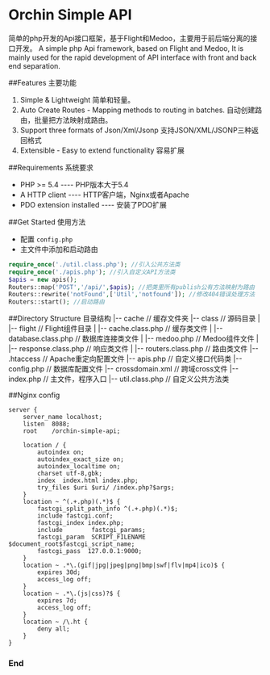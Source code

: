 # Orchin Simple API

简单的php开发的Api接口框架，基于Flight和Medoo，主要用于前后端分离的接口开发。
A simple php Api framework, based on Flight and Medoo, It is mainly used for the rapid development of API interface with front and back end separation.

##Features 主要功能
1. Simple & Lightweight
   简单和轻量。
2. Auto Create Routes - Mapping methods to routing in batches.
   自动创建路由，批量把方法映射成路由。
3. Support three formats of Json/Xml/Jsonp
   支持JSON/XML/JSONP三种返回格式
4. Extensible - Easy to extend functionality
   容易扩展
   
##Requirements 系统要求
- PHP >= 5.4 ---- PHP版本大于5.4
- A HTTP client ---- HTTP客户端，Nginx或者Apache
- PDO extension installed ---- 安装了PDO扩展

##Get Started 使用方法
- 配置 `config.php`
- 主文件中添加和启动路由
```php
require_once('./util.class.php'); //引入公共方法类
require_once('./apis.php'); //引入自定义API方法类
$apis = new apis();
Routers::map('POST','/api/',$apis); //把类里所有publish公有方法映射为路由
Routers::rewrite('notFound',['Util','notfound']); //修改404错误处理方法
Routers::start(); //启动路由
```

##Directory Structure 目录结构
	|-- cache                            // 缓存文件夹
	|-- class                            // 源码目录
	|   |-- flight                       // Flight组件目录
	|   |-- cache.class.php              // 缓存类文件
	|   |-- database.class.php           // 数据库连接类文件
	|   |-- medoo.php                    // Medoo组件文件
	|   |-- response.class.php           // 响应类文件
	|   |-- routers.class.php            // 路由类文件
	|-- .htaccess                        // Apache重定向配置文件
	|-- apis.php                         // 自定义接口代码类
	|-- config.php                       // 数据库配置文件
	|-- crossdomain.xml                  // 跨域cross文件
	|-- index.php                        // 主文件，程序入口
	|-- util.class.php                   // 自定义公共方法类

##Nginx config
```
server {
	server_name localhost;
	listen	8088;
	root	/orchin-simple-api;
	
	location / {
		autoindex on;
		autoindex_exact_size on;
		autoindex_localtime on;
		charset utf-8,gbk;
		index  index.html index.php;
        try_files $uri $uri/ /index.php?$args;
	}
	location ~ ^(.+.php)(.*)$ {
		fastcgi_split_path_info ^(.+.php)(.*)$;
		include fastcgi.conf;
		fastcgi_index index.php;
		include        fastcgi_params;
		fastcgi_param  SCRIPT_FILENAME  $document_root$fastcgi_script_name;
		fastcgi_pass  127.0.0.1:9000;
	}
    location ~ .*\.(gif|jpg|jpeg|png|bmp|swf|flv|mp4|ico)$ {
        expires 30d;
        access_log off;
    }
    location ~ .*\.(js|css)?$ {
        expires 7d;
        access_log off;
    }
    location ~ /\.ht {
        deny all;
    }
}
```
### End